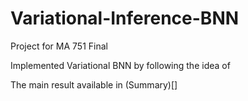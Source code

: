 # Variational-Inference-BNN

Project for MA 751 Final


Implemented Variational BNN by following the idea of 


The main result available in (Summary)[]

